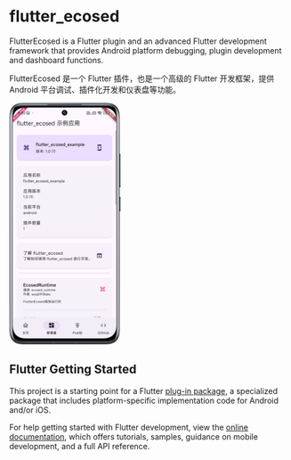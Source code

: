 # flutter_ecosed

FlutterEcosed is a Flutter plugin and an advanced Flutter development framework that provides Android platform debugging, plugin development and dashboard functions.

FlutterEcosed 是一个 Flutter 插件，也是一个高级的 Flutter 开发框架，提供 Android 平台调试、插件化开发和仪表盘等功能。

<p align="left">
<img src="https://raw.githubusercontent.com/libecosed/flutter_ecosed/master/screenshot.png" width="200">
</p>

## Flutter Getting Started

This project is a starting point for a Flutter
[plug-in package](https://flutter.dev/developing-packages/),
a specialized package that includes platform-specific implementation code for
Android and/or iOS.

For help getting started with Flutter development, view the
[online documentation](https://flutter.dev/docs), which offers tutorials,
samples, guidance on mobile development, and a full API reference.

